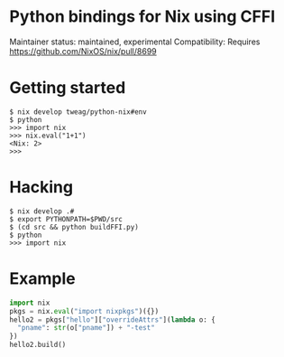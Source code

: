 # Python bindings for Nix using CFFI
Maintainer status: maintained, experimental
Compatibility: Requires https://github.com/NixOS/nix/pull/8699


# Getting started
```shell
$ nix develop tweag/python-nix#env
$ python
>>> import nix
>>> nix.eval("1+1")
<Nix: 2>
>>>
```

# Hacking
```shell
$ nix develop .#
$ export PYTHONPATH=$PWD/src
$ (cd src && python buildFFI.py)
$ python
>>> import nix
```

# Example
```python
import nix
pkgs = nix.eval("import nixpkgs")({})
hello2 = pkgs["hello"]["overrideAttrs"](lambda o: {
  "pname": str(o["pname"]) + "-test"
})
hello2.build()
```

